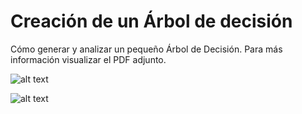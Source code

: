 # Creación de un Árbol de decisión
Cómo generar y analizar un pequeño Árbol de Decisión.
Para más información visualizar el PDF adjunto.

![alt text](https://github.com/Matesanz/Decisition-Tree/blob/master/parto_dt.png)

![alt text](https://github.com/Matesanz/Decisition-Tree/blob/master/arbol_II.png)

